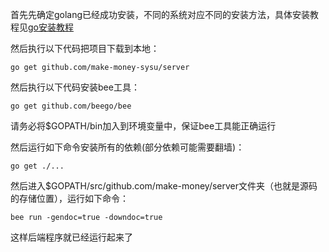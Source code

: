 首先先确定golang已经成功安装，不同的系统对应不同的安装方法，具体安装教程见[go安装教程](<https://golang.org/doc/install>)

然后执行以下代码把项目下载到本地：

```
go get github.com/make-money-sysu/server
```

然后执行以下代码安装bee工具：

```
go get github.com/beego/bee
```

请务必将$GOPATH/bin加入到环境变量中，保证bee工具能正确运行

然后运行如下命令安装所有的依赖(部分依赖可能需要翻墙)：

```
go get ./...
```

然后进入$GOPATH/src/github.com/make-money/server文件夹（也就是源码的存储位置），运行如下命令：

```
bee run -gendoc=true -downdoc=true
```

这样后端程序就已经运行起来了